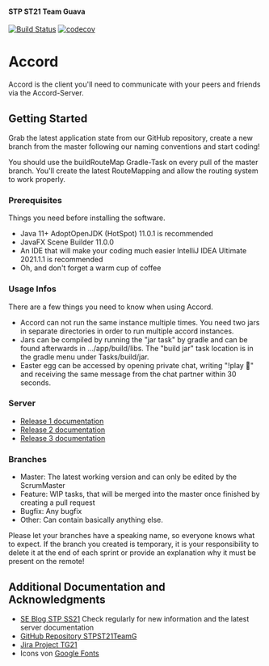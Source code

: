 #### STP ST21 Team Guava

[![Build Status](https://www.travis-ci.com/sekassel/STPST21TeamG.svg?token=iv8L4W51ZozK2puhSbJk&branch=master)](https://www.travis-ci.com/sekassel/STPST21TeamG)
[![codecov](https://codecov.io/gh/sekassel/STPST21TeamG/branch/master/graph/badge.svg?token=HQTC4B9IYG)](https://codecov.io/gh/sekassel/STPST21TeamG)

# Accord

Accord is the client you'll need to communicate with your peers and friends via the Accord-Server.

## Getting Started

Grab the latest application state from our GitHub repository, create a new branch from the master following our naming
conventions and start coding!

You should use the buildRouteMap Gradle-Task on every pull of the master branch. You'll create the latest
RouteMapping and allow the routing system to work properly.

### Prerequisites

Things you need before installing the software.

* Java 11+ AdoptOpenJDK (HotSpot) 11.0.1 is recommended
* JavaFX Scene Builder 11.0.0
* An IDE that will make your coding much easier IntelliJ IDEA Ultimate 2021.1.1 is recommended
* Oh, and don't forget a warm cup of coffee

### Usage Infos
There are a few things you need to know when using Accord.

* Accord can not run the same instance multiple times. You need two jars in separate directories in order to run multiple accord instances.
* Jars can be compiled by running the "jar task" by gradle and can be found afterwards in .../app/build/libs. The "build jar" task location is in the gradle menu under Tasks/build/jar.
* Easter egg can be accessed by opening private chat, writing "!play :handshake:" and receiving the same message from the chat partner within 30 seconds.

### Server

* [Release 1 documentation](https://seblog.cs.uni-kassel.de/wp-content/uploads/2021/04/ServerdokuR1.pdf)
* [Release 2 documentation](https://seblog.cs.uni-kassel.de/wp-content/uploads/2021/05/ServerdokuR2.pdf)
* [Release 3 documentation](https://seblog.cs.uni-kassel.de/wp-content/uploads/2021/06/ServerdokuR3.pdf)

### Branches

* Master: The latest working version and can only be edited by the ScrumMaster
* Feature: WIP tasks, that will be merged into the master once finished by creating a pull request
* Bugfix: Any bugfix
* Other: Can contain basically anything else.

Please let your branches have a speaking name, so everyone knows what to expect. If the branch you created is
temporary, it is your responsibility to delete it at the end of each sprint or provide an explanation why it must be
present on the remote!

## Additional Documentation and Acknowledgments

* [SE Blog STP SS21](https://seblog.cs.uni-kassel.de/ss21/software-technik-praktikum/)
  Check regularly for new information and the latest server documentation
* [GitHub Repository STPST21TeamG](https://github.com/sekassel/STPST21TeamG)
* [Jira Project TG21](https://jira.uniks.de/projects/TG21/summary)
* Icons von [Google Fonts](https://fonts.google.com/icons)
